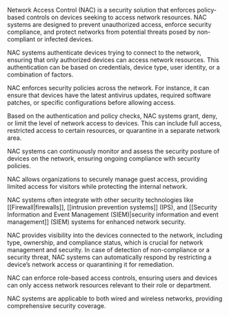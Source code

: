 Network Access Control (NAC) is a security solution that enforces policy-based controls on devices seeking to access network resources. NAC systems are designed to prevent unauthorized access, enforce security compliance, and protect networks from potential threats posed by non-compliant or infected devices. 

NAC systems authenticate devices trying to connect to the network, ensuring that only authorized devices can access network resources. This authentication can be based on credentials, device type, user identity, or a combination of factors.

NAC enforces security policies across the network. For instance, it can ensure that devices have the latest antivirus updates, required software patches, or specific configurations before allowing access.

Based on the authentication and policy checks, NAC systems grant, deny, or limit the level of network access to devices. This can include full access, restricted access to certain resources, or quarantine in a separate network area.

NAC systems can continuously monitor and assess the security posture of devices on the network, ensuring ongoing compliance with security policies.

NAC allows organizations to securely manage guest access, providing limited access for visitors while protecting the internal network.

NAC systems often integrate with other security technologies like [[Firewall|firewalls]], [[intrusion prevention systems]] (IPS), and [[Security Information and Event Management (SIEM)|security information and event management]] (SIEM) systems for enhanced network security.

NAC provides visibility into the devices connected to the network, including type, ownership, and compliance status, which is crucial for network management and security. In case of detection of non-compliance or a security threat, NAC systems can automatically respond by restricting a device’s network access or quarantining it for remediation.

NAC can enforce role-based access controls, ensuring users and devices can only access network resources relevant to their role or department. 

NAC systems are applicable to both wired and wireless networks, providing comprehensive security coverage.